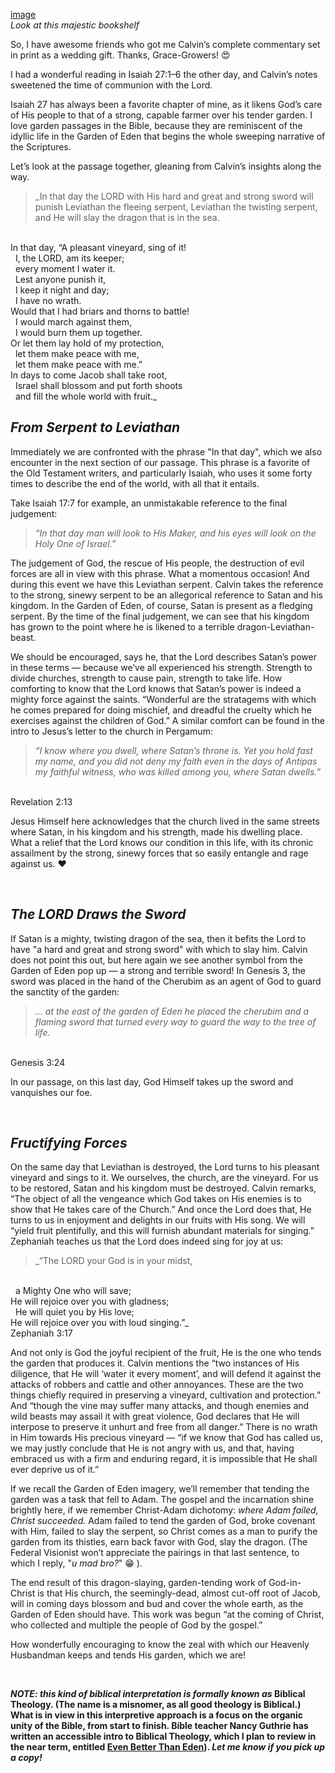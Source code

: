 
[image](image.com)
<br>
_Look at this majestic bookshelf_

So, I have awesome friends who got me Calvin’s complete commentary set in print as a wedding gift. Thanks, Grace-Growers! 😍

I had a wonderful reading in Isaiah 27:1–6 the other day, and Calvin’s notes sweetened the time of communion with the Lord.

Isaiah 27 has always been a favorite chapter of mine, as it likens God’s care of His people to that of a strong, capable farmer over his tender garden. I love garden passages in the Bible, because they are reminiscent of the idyllic life in the Garden of Eden that begins the whole sweeping narrative of the Scriptures.

Let’s look at the passage together, gleaning from Calvin’s insights along the way.

> _In that day the LORD with His hard and great and strong sword will punish Leviathan the fleeing serpent, Leviathan the twisting serpent, and He will slay the dragon that is in the sea.
<br>
In that day, 
“A pleasant vineyard, sing of it!
<br>
&nbsp; I, the LORD, am its keeper;
<br>
&nbsp; every moment I water it.
<br>
&nbsp; Lest anyone punish it,
<br>
&nbsp; I keep it night and day;
<br>
&nbsp; I have no wrath.
<br>
Would that I had briars and thorns to battle!
<br>
&nbsp; I would march against them,
<br>
&nbsp; I would burn them up together.
<br>
Or let them lay hold of my protection,
<br>
&nbsp; let them make peace with me,
<br>
&nbsp; let them make peace with me.”
<br>
In days to come Jacob shall take root,
<br>
&nbsp; Israel shall blossom and put forth shoots
<br>
&nbsp; and fill the whole world with fruit._

<br>

## _From Serpent to Leviathan_
Immediately we are confronted with the phrase "In that day", which we also encounter in the next section of our passage. This phrase is a favorite of the Old Testament writers, and particularly Isaiah, who uses it some forty times to describe the end of the world, with all that it entails. 

Take Isaiah 17:7 for example, an unmistakable reference to the final judgement:
> _“In that day man will look to His Maker, and his eyes will look on the Holy One of Israel.”_

The judgement of God, the rescue of His people, the destruction of evil forces are all in view with this phrase. What a momentous occasion! And during this event we have this Leviathan serpent. Calvin takes the reference to the strong, sinewy serpent to be an allegorical reference to Satan and his kingdom. In the Garden of Eden, of course, Satan is present as a fledging serpent. By the time of the final judgement, we can see that his kingdom has grown to the point where he is likened to a terrible dragon-Leviathan-beast.

We should be encouraged, says he, that the Lord describes Satan’s power in these terms — because we’ve all experienced his strength. Strength to divide churches, strength to cause pain, strength to take life. How comforting to know that the Lord knows that Satan’s power is indeed a mighty force against the saints. “Wonderful are the stratagems with which he comes prepared for doing mischief, and dreadful the cruelty which he exercises against the children of God.” A similar comfort can be found in the intro to Jesus’s letter to the church in Pergamum:

> _“I know where you dwell, where Satan’s throne is. Yet you hold fast my name, and you did not deny my faith even in the days of Antipas my faithful witness, who was killed among you, where Satan dwells.”_ 
<br>
Revelation 2:13

Jesus Himself here acknowledges that the church lived in the same streets where Satan, in his kingdom and his strength, made his dwelling place. What a relief that the Lord knows our condition in this life, with its chronic assailment by the strong, sinewy forces that so easily entangle and rage against us. ❤️

<br>

## _The LORD Draws the Sword_
If Satan is a mighty, twisting dragon of the sea, then it befits the Lord to have "a hard and great and strong sword" with which to slay him. Calvin does not point this out, but here again we see another symbol from the Garden of Eden pop up — a strong and terrible sword! In Genesis 3, the sword was placed in the hand of the Cherubim as an agent of God to guard the sanctity of the garden: 

> _... at the east of the garden of Eden he placed the cherubim and a flaming sword that turned every way to guard the way to the tree of life._
<br>
Genesis 3:24
<br>
 
In our passage, on this last day, God Himself takes up the sword and vanquishes our foe.

<br>

## _Fructifying Forces_

On the same day that Leviathan is destroyed, the Lord turns to his pleasant vineyard and sings to it. We ourselves, the church, are the vineyard. For us to be restored, Satan and his kingdom must be destroyed. Calvin remarks, “The object of all the vengeance which God takes on His enemies is to show that He takes care of the Church.” And once the Lord does that, He turns to us in enjoyment and delights in our fruits with His song. We will “yield fruit plentifully, and this will furnish abundant materials for singing.” Zephaniah teaches us that the Lord does indeed sing for joy at us:

> _“The LORD your God is in your midst,
<br>
&nbsp;  a Mighty One who will save;
<br>
He will rejoice over you with gladness;
<br>
&nbsp;  He will quiet you by His love;
<br>
He will rejoice over you with loud singing.”_
<br>
Zephaniah 3:17

And not only is God the joyful recipient of the fruit, He is the one who tends the garden that produces it. Calvin mentions the “two instances of His diligence, that He will ‘water it every moment’, and will defend it against the attacks of robbers and cattle and other annoyances. These are the two things chiefly required in preserving a vineyard, cultivation and protection.” And “though the vine may suffer many attacks, and though enemies and wild beasts may assail it with great violence, God declares that He will interpose to preserve it unhurt and free from all danger.” There is no wrath in Him towards His precious vineyard — “if we know that God has called us, we may justly conclude that He is not angry with us, and that, having embraced us with a firm and enduring regard, it is impossible that He shall ever deprive us of it.”

If we recall the Garden of Eden imagery, we’ll remember that tending the garden was a task that fell to Adam. The gospel and the incarnation shine brightly here, if we remember Christ-Adam dichotomy: _where Adam failed, Christ succeeded._ Adam failed to tend the garden of God, broke covenant with Him, failed to slay the serpent, so Christ comes as a man to purify the garden from its thistles, earn back favor with God, slay the dragon. (The Federal Visionist won’t appreciate the pairings in that last sentence, to which I reply, "_u mad bro?_" 😁 ).

The end result of this dragon-slaying, garden-tending work of God-in-Christ is that His church, the seemingly-dead, almost cut-off root of Jacob, will in coming days blossom and bud and cover the whole earth, as the Garden of Eden should have. This work was begun “at the coming of Christ, who collected and multiple the people of God by the gospel.”

How wonderfully encouraging to know the zeal with which our Heavenly Husbandman keeps and tends His garden, which we are!

<br>

**_NOTE: this kind of biblical interpretation is formally known as_ Biblical Theology. (The name is a misnomer, as all good theology is Biblical.) What is in view in this interpretive approach is a focus on the organic unity of the Bible, from start to finish. Bible teacher Nancy Guthrie has written an accessible intro to Biblical Theology, which I plan to review in the near term, entitled <a href="https://amzn.to/3lUmOAx" target="_blank">Even Better Than Eden</a>). _Let me know if you pick up a copy!_**